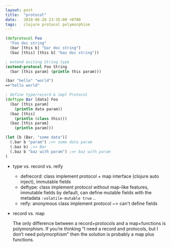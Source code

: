 ```yaml
---
layout: post
title:  "protocol"
date:   2018-06-28 23:35:00 +0700
tags:   clojure protocol polymorphism
---
```


```clj
(defprotocol Foo
  "Foo doc string"
  (bar [this b] "bar doc string")
  (baz [this] [this b] "baz doc string"))

; extend exiting String type
(extend-protocol Foo String
  (bar [this param] (println this param)))

(bar "hello" "world")
=>"hello world"

; define type/record & impl Protocol
(deftype Bar [data] Foo
  (bar [this param]
    (println data param))
  (baz [this]
    (println (class this)))
  (baz [this param]
    (println param)))

(let [b (Bar. "some data")]
  (.bar b "param") ;=> some data param
  (.baz b) ;=> Bar
  (.baz b "baz with param") ;=> baz with param
)
```

- type vs. record vs. reify
  + defrecord: class implement protocol + map interface (clojure auto inject), immutable fields
  + deftype: class implement protocol without map-like features, immutable fields by default, can define mutable fields with the metadata `:volatile-mutable true` ..
  + reify: anonymous class implement protocol ~> can't define fields

- record vs. map

  The only difference between a record+protocols and a map+functions is polymorphism. If you’re thinking "I need a record and protocols, but I don’t need polymorphism" then the solution is probably a map plus functions.
